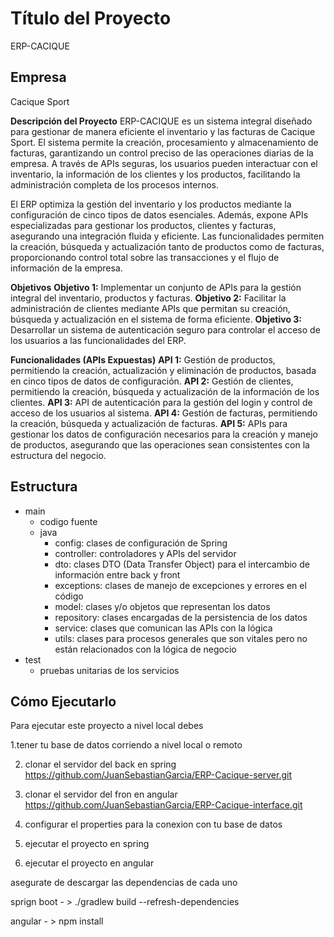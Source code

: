 # Título del Proyecto
ERP-CACIQUE

## Empresa
Cacique Sport 

**Descripción del Proyecto**
ERP-CACIQUE es un sistema integral diseñado para gestionar de manera eficiente el inventario y las facturas de Cacique Sport. El sistema permite la creación, procesamiento y almacenamiento de facturas, garantizando un control preciso de las operaciones diarias de la empresa. A través de APIs seguras, los usuarios pueden interactuar con el inventario, la información de los clientes y los productos, facilitando la administración completa de los procesos internos.

El ERP optimiza la gestión del inventario y los productos mediante la configuración de cinco tipos de datos esenciales. Además, expone APIs especializadas para gestionar los productos, clientes y facturas, asegurando una integración fluida y eficiente. Las funcionalidades permiten la creación, búsqueda y actualización tanto de productos como de facturas, proporcionando control total sobre las transacciones y el flujo de información de la empresa.

**Objetivos**
**Objetivo 1:** Implementar un conjunto de APIs para la gestión integral del inventario, productos y facturas.
**Objetivo 2:** Facilitar la administración de clientes mediante APIs que permitan su creación, búsqueda y actualización en el sistema de forma eficiente.
**Objetivo 3:** Desarrollar un sistema de autenticación seguro para controlar el acceso de los usuarios a las funcionalidades del ERP.

**Funcionalidades (APIs Expuestas)**
**API 1:** Gestión de productos, permitiendo la creación, actualización y eliminación de productos, basada en cinco tipos de datos de configuración.
**API 2:** Gestión de clientes, permitiendo la creación, búsqueda y actualización de la información de los clientes.
**API 3:** API de autenticación para la gestión del login y control de acceso de los usuarios al sistema.
**API 4:** Gestión de facturas, permitiendo la creación, búsqueda y actualización de facturas.
**API 5:** APIs para gestionar los datos de configuración necesarios para la creación y manejo de productos, asegurando que las operaciones sean consistentes con la estructura del negocio.


## Estructura
- main
  - codigo fuente
  - java
    - config:    clases de configuración de Spring
    - controller:   controladores y APIs del servidor
    - dto:    clases DTO (Data Transfer Object) para el intercambio de información entre back y front
    - exceptions:   clases de manejo de excepciones y errores en el código
    - model:   clases y/o objetos que representan los datos 
    - repository:   clases encargadas de la persistencia de los datos 
    - service:   clases que comunican las APIs con la lógica 
    - utils:  clases para procesos generales que son vitales pero no están relacionados con la lógica de negocio 
- test 
  - pruebas unitarias de los servicios



    
    
    
    
    
    

## Cómo Ejecutarlo
Para ejecutar este proyecto a nivel local debes 

1.tener tu base de datos corriendo a nivel local o remoto

2. clonar el servidor del back en spring https://github.com/JuanSebastianGarcia/ERP-Cacique-server.git

3. clonar el servidor del fron en angular https://github.com/JuanSebastianGarcia/ERP-Cacique-interface.git

4. configurar el properties para la conexion con tu base de datos
5. ejecutar el proyecto en spring 
6. ejecutar el proyecto en angular

asegurate de descargar las dependencias de cada uno

sprign boot - > ./gradlew build --refresh-dependencies

angular - > npm install
